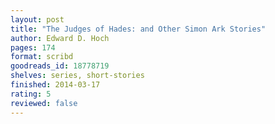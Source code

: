 ```yaml
---
layout: post
title: "The Judges of Hades: and Other Simon Ark Stories"
author: Edward D. Hoch
pages: 174
format: scribd
goodreads_id: 18778719
shelves: series, short-stories
finished: 2014-03-17
rating: 5
reviewed: false
---
```

